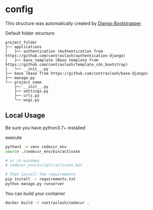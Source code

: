 # config

This structure was automatically created by [Django Bootstrapper](https://pypi.org/project/django-bootstrapper/)

Default folder structure:

```text
project_folder
├── applications
│   ├── authentication (Authentication from https://github.com/contraslash/authentication-django)
│   ├── base_template (Base template from https://github.com/contraslash/template_cdn_bootstrap)
│   └── __init__.py
├── base (base from https://github.com/contraslash/base-django)
├── manage.py
└── project_name
    ├── __init__.py
    ├── settings.py
    ├── urls.py
    └── wsgi.py
```


## Local Usage
Be sure you have python3.7+ installed

execute

```bash
python3 -m venv cedecur_env
source ./cedecur_env/bin/activate

# or in windows
# cedecur_env\Scripts\activate.bat

# Then install the requirements
pip install -r requirements.txt
python manage.py runserver
```

You can build your container

```bash
docker build -t contraslash/cedecur .
```